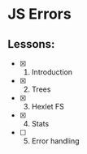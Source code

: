 # JS Errors
## Lessons:
  - [x] 1. Introduction
  - [x] 2. Trees
  - [x] 3. Hexlet FS
  - [x] 4. Stats
  - [ ] 5. Error handling

